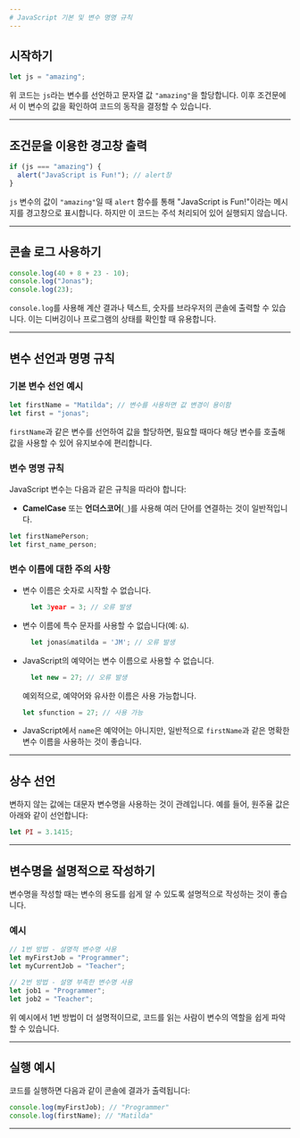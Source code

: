```yaml
---
# JavaScript 기본 및 변수 명명 규칙
---
```


## 시작하기

```javascript
let js = "amazing";
```

위 코드는 `js`라는 변수를 선언하고 문자열 값 `"amazing"`을 할당합니다. 이후 조건문에서 이 변수의 값을 확인하여 코드의 동작을 결정할 수 있습니다.

---

## 조건문을 이용한 경고창 출력

```javascript
if (js === "amazing") {
  alert("JavaScript is Fun!"); // alert창
}
```

`js` 변수의 값이 `"amazing"`일 때 `alert` 함수를 통해 "JavaScript is Fun!"이라는 메시지를 경고창으로 표시합니다. 하지만 이 코드는 주석 처리되어 있어 실행되지 않습니다.

---

## 콘솔 로그 사용하기

```javascript
console.log(40 + 8 + 23 - 10);
console.log("Jonas");
console.log(23);
```

`console.log`를 사용해 계산 결과나 텍스트, 숫자를 브라우저의 콘솔에 출력할 수 있습니다. 이는 디버깅이나 프로그램의 상태를 확인할 때 유용합니다.

---

## 변수 선언과 명명 규칙

### 기본 변수 선언 예시

```javascript
let firstName = "Matilda"; // 변수를 사용하면 값 변경이 용이함
let first = "jonas";
```

`firstName`과 같은 변수를 선언하여 값을 할당하면, 필요할 때마다 해당 변수를 호출해 값을 사용할 수 있어 유지보수에 편리합니다.

### 변수 명명 규칙

JavaScript 변수는 다음과 같은 규칙을 따라야 합니다:

- **CamelCase** 또는 **언더스코어**(`_`)를 사용해 여러 단어를 연결하는 것이 일반적입니다.

```javascript
let firstNamePerson;
let first_name_person;
```

### 변수 이름에 대한 주의 사항

- 변수 이름은 숫자로 시작할 수 없습니다.

  ```javascript
    let 3year = 3; // 오류 발생
  ```

- 변수 이름에 특수 문자를 사용할 수 없습니다(예: `&`).

  ```javascript
    let jonas&matilda = 'JM'; // 오류 발생
  ```

- JavaScript의 예약어는 변수 이름으로 사용할 수 없습니다.

  ```javascript
    let new = 27; // 오류 발생
  ```

  예외적으로, 예약어와 유사한 이름은 사용 가능합니다.

  ```javascript
  let sfunction = 27; // 사용 가능
  ```

- JavaScript에서 `name`은 예약어는 아니지만, 일반적으로 `firstName`과 같은 명확한 변수 이름을 사용하는 것이 좋습니다.

---

## 상수 선언

변하지 않는 값에는 대문자 변수명을 사용하는 것이 관례입니다. 예를 들어, 원주율 값은 아래와 같이 선언합니다:

```javascript
let PI = 3.1415;
```

---

## 변수명을 설명적으로 작성하기

변수명을 작성할 때는 변수의 용도를 쉽게 알 수 있도록 설명적으로 작성하는 것이 좋습니다.

### 예시

```javascript
// 1번 방법 - 설명적 변수명 사용
let myFirstJob = "Programmer";
let myCurrentJob = "Teacher";

// 2번 방법 - 설명 부족한 변수명 사용
let job1 = "Programmer";
let job2 = "Teacher";
```

위 예시에서 1번 방법이 더 설명적이므로, 코드를 읽는 사람이 변수의 역할을 쉽게 파악할 수 있습니다.

---

## 실행 예시

코드를 실행하면 다음과 같이 콘솔에 결과가 출력됩니다:

```javascript
console.log(myFirstJob); // "Programmer"
console.log(firstName); // "Matilda"
```

---
